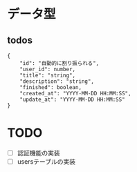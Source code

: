 # データ型

  ## todos
    {
        "id": "自動的に割り振られる",
        "user_id": number,
        "title": "string",
        "description": "string",
        "finished": boolean,
        "created_at": "YYYY-MM-DD HH:MM:SS",
        "update_at": "YYYY-MM-DD HH:MM:SS"
    }

# TODO
  - [ ] 認証機能の実装
  - [ ] usersテーブルの実装
